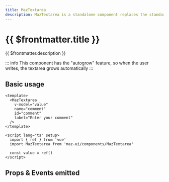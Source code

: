 ```yaml
---
title: MazTextarea
description: MazTextarea is a standalone component replaces the standard html textarea input with a beautiful design system. Many options like colors, disabled, error, warning, success, error messages.
---
```


# {{ $frontmatter.title }}

{{ $frontmatter.description }}

<!--@include: ./../.vitepress/mixins/getting-started.md-->

::: info
This component has the "autogrow" feature, so when the user writes, the textarea grows automatically
:::

## Basic usage

<MazTextarea
  v-model="value"
  name="comment"
  id="comment"
  label="Enter your comment"
/>

```vue
<template>
  <MazTextarea
    v-model="value"
    name="comment"
    id="comment"
    label="Enter your comment"
  />
</template>

<script lang="ts" setup>
  import { ref } from 'vue'
  import MazTextarea from 'maz-ui/components/MazTextarea'

  const value = ref()
</script>
```

<script lang="ts" setup>
  import { ref } from 'vue'

  const value = ref()
</script>

## Props & Events emitted

<ComponentPropDoc component="MazTextarea" />
